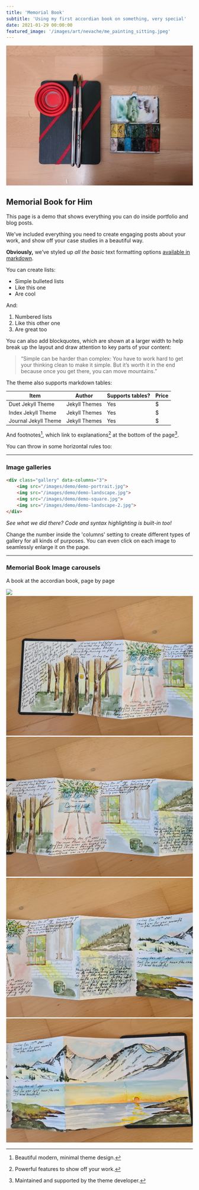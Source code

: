 ```yaml
---
title: 'Memorial Book'
subtitle: 'Using my first accordian book on something, very special'
date: 2021-01-29 00:00:00
featured_image: '/images/art/nevache/me_painting_sitting.jpeg'
---
```


![](/images/art/memorial_book/cover_photo.jpg)

## Memorial Book for Him

This page is a demo that shows everything you can do inside portfolio and blog posts.

We've included everything you need to create engaging posts about your work, and show off your case studies in a beautiful way.

**Obviously,** we’ve styled up *all the basic* text formatting options [available in markdown](https://github.com/adam-p/markdown-here/wiki/Markdown-Cheatsheet).

You can create lists:

* Simple bulleted lists
* Like this one
* Are cool

And:

1. Numbered lists
2. Like this other one
3. Are great too

You can also add blockquotes, which are shown at a larger width to help break up the layout and draw attention to key parts of your content:

> “Simple can be harder than complex: You have to work hard to get your thinking clean to make it simple. But it’s worth it in the end because once you get there, you can move mountains.”

The theme also supports markdown tables:

| Item                 | Author        | Supports tables? | Price |
|----------------------|---------------|------------------|-------|
| Duet Jekyll Theme    | Jekyll Themes | Yes              | $   |
| Index Jekyll Theme   | Jekyll Themes | Yes              | $   |
| Journal Jekyll Theme | Jekyll Themes | Yes              | $   |

And footnotes[^1], which link to explanations[^2] at the bottom of the page[^3].

[^1]: Beautiful modern, minimal theme design.
[^2]: Powerful features to show off your work.
[^3]: Maintained and supported by the theme developer.

You can throw in some horizontal rules too:

---

### Image galleries

```html
<div class="gallery" data-columns="3">
    <img src="/images/demo/demo-portrait.jpg">
    <img src="/images/demo/demo-landscape.jpg">
    <img src="/images/demo/demo-square.jpg">
    <img src="/images/demo/demo-landscape-2.jpg">
</div>
```

*See what we did there? Code and syntax highlighting is built-in too!*

Change the number inside the 'columns' setting to create different types of gallery for all kinds of purposes. You can even click on each image to seamlessly enlarge it on the page.

---

### Memorial Book Image carousels

A book at the accordian book, page by page

<div class="gallery" data-columns="1">
  <img src="/images/art/memorial_book/full.jpg">
	<img src="/images/art/memorial_book/page1.jpg">
  <img src="/images/art/memorial_book/page2.jpg">
  <img src="/images/art/memorial_book/page3.jpg">
  <img src="/images/art/memorial_book/page4.jpg">
</div>

